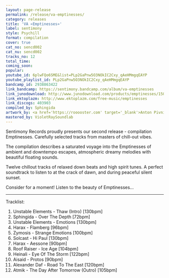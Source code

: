 ```yaml
---
layout: page-release
permalink: /release/va-emptinesses/
category: releases
title: 'VA «Emptinesses»'
label: sentimony
style: Psychill
format: compilation
cover: true
cat_no: sencd002
cat_nu: sencd002
tracks_no: 12
total_time: 
coming_soon: 
popular: 
youtube_id: 6plwFQo6SME&list=PLp2GaPnw5O3NOkIC2Cxy_qAeHMmgqEAYP
youtube_playlist_id: PLp2GaPnw5O3NOkIC2Cxy_qAeHMmgqEAYP
bandcamp_id: 2938863422
link_bandcamp: https://sentimony.bandcamp.com/album/va-emptinesses
link_junodownload: http://www.junodownload.com/products/emptinesses/1507876-02
link_ektoplazm: http://www.ektoplazm.com/free-music/emptinesses
link_discogs: 403903
compiled_by: Sphingida
artwork_by: <a href='https://rooooster.com' target='_blank'>Anton Pivniuk</a>
mastered_by: VioletRaySoundlab
---
```


Sentimony Records proudly presents our second release - compilation Emptinesses. Carefully selected tracks from masters of chill-out vibes.

The compilation describes a saturated voyage into the Emptinesses of ambient and downtempo escapes, atmospheric dreamy melodies with beautiful floating sounds.

Twelve chillout tracks of relaxed down beats and high spirit tunes. A perfect soundtrack to listen to at the crack of dawn, and during peaceful silent sunset.

Consider for a moment! Listen to the beauty of Emptinesses...

---
Tracklist:

01. Unstable Elements - Thaw (Intro) [130bpm]
02. Sphingida - Over The Depth [72bpm]
03. Unstable Elements - Emotions [130bpm]
04. Harax - Flamberg [96bpm]
05. Zymosis - Strange Emotions [100bpm]
06. Solcast - Hi Paul [130bpm]
07. Harax - Aessone [90bpm]
08. Roof Raiser - Ice Age [104bpm]
09. Heinali - Eye Of The Storm [122bpm]
10. Aisaid - Protos [90bpm]
11. Alexander Daf - Road To The East [120bpm]
12. Atmik - The Day After Tomorrow (Outro) [105bpm]
